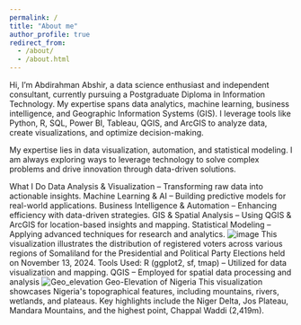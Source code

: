 ```yaml
---
permalink: /
title: "About me"
author_profile: true
redirect_from: 
  - /about/
  - /about.html
---
```


Hi, I’m Abdirahman Abshir, a data science enthusiast and independent consultant, currently pursuing a Postgraduate Diploma in Information Technology. My expertise spans data analytics, machine learning, business intelligence, and Geographic Information Systems (GIS). I leverage tools like Python, R, SQL, Power BI, Tableau, QGIS, and ArcGIS to analyze data, create visualizations, and optimize decision-making.

My expertise lies in data visualization, automation, and statistical modeling. I am always exploring ways to leverage technology to solve complex problems and drive innovation through data-driven solutions.

What I Do
Data Analysis & Visualization – Transforming raw data into actionable insights.
Machine Learning & AI – Building predictive models for real-world applications.
Business Intelligence & Automation – Enhancing efficiency with data-driven strategies.
GIS & Spatial Analysis – Using QGIS & ArcGIS for location-based insights and mapping.
Statistical Modeling – Applying advanced techniques for research and analytics.
![image](https://github.com/user-attachments/assets/8d3b2cb0-7c34-4c59-8837-2300b1fec4ee)
This visualization illustrates the distribution of registered voters across various regions of Somaliland for the Presidential and Political Party Elections held on November 13, 2024.
Tools Used:
R (ggplot2, sf, tmap) – Utilized for data visualization and mapping.
QGIS – Employed for spatial data processing and analysis
![Geo_elevation](https://github.com/user-attachments/assets/fd2f21b5-bc4e-4fc0-b124-dfbe18ed9228)
Geo-Elevation of Nigeria
This visualization showcases Nigeria's topographical features, including mountains, rivers, wetlands, and plateaus. Key highlights include the Niger Delta, Jos Plateau, Mandara Mountains, and the highest point, Chappal Waddi (2,419m).



